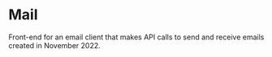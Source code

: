 # Mail
Front-end for an email client that makes API calls to send and receive emails created in November 2022.
